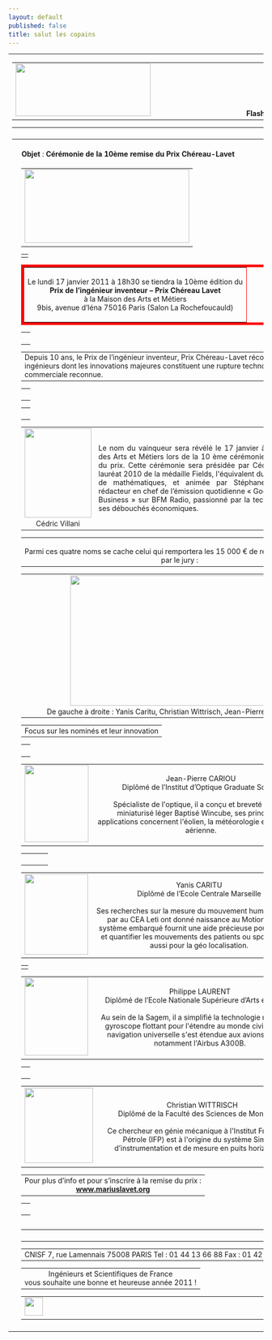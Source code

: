 ```yaml
---
layout: default
published: false
title: salut les copains
---
```


<table width="710" border="0" cellspacing="0" cellpadding="2">
  <tr></tr>
  <tr></tr>
  <tr>
    <td colspan="4"><table width="728" border="0" align="center" cellpadding="0" cellspacing="0">
        <tr>
          <td width="442"><img src="![IESF-accueil.jpg](/media/IESF-accueil.jpg)" width="267" height="104" /></td>
          <td width="286" valign="bottom"><span class="MsoNormal"><span class="courant12 Style34"><b><strong>Flash info</strong>N&deg;1101 - janvier 2011</b></span></span></td>
        </tr>
      </table>
        <table width="700" border="0" align="center" cellpadding="0" cellspacing="0">
          <tr>
            <td><div align="center"><img src="{{ HOME_PATH }}/flash/Flash1101_fichiers/filet_bas.gif" width="734" height="10" /></div></td>
          </tr>
      </table></td>
  </tr>
  <tr>
    <td colspan="4"><b><img src="{{ HOME_PATH }}/flash/Flash1101_fichiers/cube_1T15.gif"width="15" height="15"
      id="_x0000_i1029"  /><strong> Objet</strong></b><span
      class="titre24bold"> : </span><strong>C&eacute;r&eacute;monie de la 10&egrave;me remise du Prix Ch&eacute;reau-Lavet</strong></td>
  </tr>
  <tr>
    <td>&nbsp;</td>
    <td><div align="center">
        <table width="700" border="0" align="center" cellpadding="0" cellspacing="10">
          <tr>
            <td><div align="center"><img src="{{ HOME_PATH }}/flash/Flash1101_fichiers/Flash01a.gif" width="325" height="145" /></div></td>
          </tr>
        </table>
        <table width="700" border="0" align="center" cellpadding="0" cellspacing="0">
          <tr>
            <td class="Titre_1 Style37"><div align="justify"></div></td>
          </tr>
        </table>
        <table width="700" border="5" align="center" cellpadding="0" cellspacing="0" bordercolor="#FF0000">
          <tr>
            <td class="Style38"><div align="center"><br />
                    <span class="Style48">Le lundi 17 janvier 2011 &agrave; 18h30 se tiendra la 10&egrave;me &eacute;dition du</span><br />
                    <strong>Prix de l&rsquo;ing&eacute;nieur inventeur &ndash; Prix Ch&eacute;reau Lavet</strong><br />
                    <span class="Style48">&agrave; la Maison des Arts et M&eacute;tiers</span><span class="Style49"><br />
                    <span class="Style47">9bis, avenue d&rsquo;I&eacute;na 75016 Paris (Salon La Rochefoucauld)</span></span><br />
                    <br />
            </div></td>
          </tr>
        </table>
        <table width="700" border="0" align="center" cellpadding="0" cellspacing="0">
          <tr>
            <td>&nbsp;</td>
          </tr>
        </table>
        <table width="700" border="0" align="center" cellpadding="0" cellspacing="0">
          <tr>
            <td class="Style39"><div align="center" class="Texte_1">
                <div align="left" class="Style47"> Depuis 10 ans, le Prix de l&rsquo;ing&eacute;nieur inventeur, Prix Ch&eacute;reau-Lavet r&eacute;compense des<br />
                  ing&eacute;nieurs dont les innovations majeures constituent une rupture technologique et<br />
                  commerciale reconnue.</div>
            </div></td>
          </tr>
        </table>
        <table width="700" border="0" align="center" cellpadding="0" cellspacing="0">
          <tr>
            <td>&nbsp;</td>
          </tr>
        </table>
        <table width="700" border="0" align="center" cellpadding="0" cellspacing="0">
          <tr>
            <td>&nbsp;</td>
          </tr>
        </table>
        <table width="700" border="0" align="center" cellpadding="0" cellspacing="5">
          <tr>
            <td><div align="center"><img src="{{ HOME_PATH }}/flash/Flash1101_fichiers/FlashO1b.gif" width="132" height="176" /><br /><span class="Style54">C&eacute;dric Villani</span> </div></td>
            <td class="Style50"><div align="justify">Le nom du vainqueur sera r&eacute;v&eacute;l&eacute; le 17 janvier &agrave; la Maison des Arts et M&eacute;tiers lors de la 10 &egrave;me c&eacute;r&eacute;monie de remise du prix. Cette c&eacute;r&eacute;monie sera pr&eacute;sid&eacute;e par <span class="Style51">C&eacute;dric Villan i</span> laur&eacute;at 2010 de la m&eacute;daille Fields, l'&eacute;quivalent du prix Nobel de math&eacute;matiques, et anim&eacute;e par <span class="Style51">St&eacute;phane Soumier</span>, r&eacute;dacteur en chef de l&rsquo;&eacute;mission quotidienne &laquo; Good Morning Business &raquo; sur BFM Radio, passionn&eacute; par la technologie et ses d&eacute;bouch&eacute;s &eacute;conomiques.</div></td>
            <td><div align="center" class="Style54"><img src="{{ HOME_PATH }}/flash/Flash1101_fichiers/Flash0c.gif" width="139" height="168" /><br />St&eacute;phane Soumier</div></td>
          </tr>
        </table>
        <table width="700" border="0" align="center" cellpadding="0" cellspacing="0">
          <tr>
            <td><div align="justify" class="Style52">
                <div align="center"><br />
                  Parmi ces quatre noms se cache celui qui remportera les 15 000 &euro; de r&eacute;compense d&eacute;cern&eacute;s<br />
                  par le jury :</div>
            </div></td>
          </tr>
        </table>
        <table width="701" border="0" align="center" cellpadding="0" cellspacing="10">
          <tr>
            <td width="681"><div align="justify" class="Texte_1">
                <div align="center" class="Style54">
                  <div align="center"><img src="{{ HOME_PATH }}/flash/Flash1101_fichiers/Flash0d.gif" width="501" height="257" /><br />
                    De gauche &agrave; droite : Yanis Caritu, Christian Wittrisch, Jean-Pierre Cariou, Philippe Laurent</div>
                </div>
            </div></td>
          </tr>
        </table>
        <table width="700" border="0" align="center" cellpadding="0" cellspacing="0">
          <tr>
            <td class="Style36"><div align="left" class="Texte_1">
                <div align="center" class="Style55">Focus sur les nomin&eacute;s et leur innovation</div>
            </div></td>
          </tr>
        </table>
        <table width="700" border="0" align="center" cellpadding="0" cellspacing="0">
          <tr>
            <td>&nbsp;</td>
          </tr>
        </table>
        <table width="700" border="0" align="center" cellpadding="0" cellspacing="5">
          <tr>
            <td><div align="center"><img src="{{ HOME_PATH }}/flash/Flash1101_fichiers/Flash0e.gif" width="126" height="152" /></div></td>
            <td><div align="center"><span class="Style52">Jean-Pierre CARIOU</span><br />
                    <span class="Style57">Dipl&ocirc;m&eacute; de l&rsquo;Institut d&rsquo;Optique Graduate School</span><br />
                    <br />
                    <span class="Style6">Sp&eacute;cialiste de l'optique, il a con&ccedil;u et brevet&eacute; un <span class="Style51">lidar</span><br />
                    <span class="Style51">miniaturis&eacute; l&eacute;ger</span> Baptis&eacute; Wincube, ses principales<br />
                applications concernent l'&eacute;olien, la m&eacute;t&eacute;orologie et la s&eacute;curit&eacute; a&eacute;rienne.</span><br />
            </div></td>
            <td><div align="center"><img src="{{ HOME_PATH }}/flash/Flash1101_fichiers/Flash0ea.gif" width="129" height="149" /></div></td>
          </tr>
        </table>
        <table width="700" border="0" align="center" cellpadding="0" cellspacing="0">
          <tr>
            <td>&nbsp;</td>
            <td>&nbsp;</td>
            <td>&nbsp;</td>
          </tr>
        </table>
        <table width="700" border="0" align="center" cellpadding="0" cellspacing="5">
          <tr>
            <td><div align="center"><img src="{{ HOME_PATH }}/flash/Flash1101_fichiers/Flash0f.gif" width="125" height="159" /></div></td>
            <td><div align="center"><span class="Style52">Yanis CARITU</span><br />
                    <span class="Style57">Dipl&ocirc;m&eacute; de l&rsquo;Ecole Centrale Marseille</span><br />
                    <br />
                    <span class="Style6">Ses recherches sur la mesure du mouvement humain men&eacute;es par au CEA Leti ont donn&eacute; naissance au <span class="Style51">MotionPod</span>. Ce syst&egrave;me embarqu&eacute; fournit une aide pr&eacute;cieuse pour capturer et quantifier les mouvements des patients ou sportifs, mais aussi pour la g&eacute;o localisation.</span></div></td>
            <td><div align="center"><img src="{{ HOME_PATH }}/flash/Flash1101_fichiers/Flash0fa.gif" width="135" height="148" /></div></td>
          </tr>
        </table>
        <table width="700" border="0" align="center" cellpadding="0" cellspacing="0">
          <tr>
            <td><div align="justify" class="Texte_1"></div></td>
          </tr>
        </table>
        <table width="700" border="0" align="center" cellpadding="0" cellspacing="5">
          <tr>
            <td><div align="center"><img src="{{ HOME_PATH }}/flash/Flash1101_fichiers/Flash0g.gif" width="125" height="154" /></div></td>
            <td><div align="center"><span class="Style52">Philippe LAURENT</span><br />
                    <span class="Style57">Dipl&ocirc;m&eacute; de l&rsquo;Ecole Nationale Sup&eacute;rieure d&rsquo;Arts et M&eacute;tiers</span><br />
                    <br />
                    <span class="Style6">Au sein de la Sagem, il a simplifi&eacute; la technologie militaire du <span class="Style51">gyroscope flottant</span> pour l'&eacute;tendre au monde civil. Ainsi, la navigation universelle s'est &eacute;tendue aux avions de ligne notamment l'Airbus A300B.</span></div></td>
            <td><div align="center"><img src="{{ HOME_PATH }}/flash/Flash1101_fichiers/Flash0ga.gif" width="132" height="151" /></div></td>
          </tr>
        </table>
        <table width="700" border="0" align="center" cellpadding="0" cellspacing="0">
          <tr>
            <td>&nbsp;</td>
          </tr>
        </table>
        <table width="700" border="0" align="center" cellpadding="0" cellspacing="5">
          <tr>
            <td><div align="center"><img src="{{ HOME_PATH }}/flash/Flash1101_fichiers/Flash0h.gif" width="135" height="148" /></div></td>
            <td><div align="center"><span class="Style52">Christian WITTRISCH</span><br />
                    <span class="Style57">Dipl&ocirc;m&eacute; de la Facult&eacute; des Sciences de Montpellier</span><br />
                    <br />
                    <span class="Style6">Ce chercheur en g&eacute;nie m&eacute;canique &agrave; l'Institut Fran&ccedil;ais du P&eacute;trole (IFP) est &agrave; l'origine du <span class="Style51">syst&egrave;me Simphor</span> d&rsquo;instrumentation et de mesure en puits horizontaux.</span></div></td>
            <td><div align="center"><img src="{{ HOME_PATH }}/flash/Flash1101_fichiers/Flash0ha.gif" width="133" height="151" /></div></td>
          </tr>
        </table>
        <table width="700" border="0" align="center" cellpadding="0" cellspacing="0">
          <tr>
            <td class="Style58"><div align="center"><span class="Style61">Pour plus d&rsquo;info et pour s&rsquo;inscrire &agrave; la remise du prix :</span><strong><br />
                <a href="http://www.mariuslavet.org" class="Style62">www.mariuslavet.org</a></strong></div></td>
          </tr>
        </table>
        <table width="700" border="0" align="center" cellpadding="0" cellspacing="0">
          <tr>
            <td>&nbsp;</td>
          </tr>
        </table>
        <table width="704" height="0" border="0" align="center" cellpadding="0" cellspacing="0">
          <tr>
            <td width="700"><div align="right">
                <pre class="Style6">Fran&ccedil;ois BLIN,<br />D&eacute;l&eacute;gu&eacute; G&eacute;n&eacute;ral du CNISF
            </pre>
            </div></td>
          </tr>
        </table>
        <table width="690" border="0" align="center" cellpadding="0" cellspacing="0">
          <tr>
            <td><img src="{{ HOME_PATH }}/flash/Flash1101_fichiers/filet_bas.gif"width="700" height="10" /></td>
          </tr>
        </table>
        <table width="700" border="0" align="center" cellpadding="0" cellspacing="0">
          <tr>
            <td><div align="center"><span class="Style1">CNISF 7, rue Lamennais 75008 PARIS Tel : 01 44 13 66 88 Fax : 01 42 89 82 50</span></div></td>
          </tr>
        </table>
        <table width="700" border="0" align="center" cellpadding="0" cellspacing="10">
          <tr>
            <td><div align="center" class="Style59">Ing&eacute;nieurs et Scientifiques de France<br />
  vous souhaite une bonne et heureuse ann&eacute;e 2011 !</div></td>
          </tr>
        </table>
        <table width="700" border="0" align="center" cellpadding="0" cellspacing="0">
          <tr>
            <td width="43" height="36"><a href="#" 
           onclick="window.print();return false" onmouseover="MM_swapImage('Image1','','../images/imp_over.gif',1)" onmouseout="MM_swapImgRestore()"><img src="{{ HOME_PATH }}/flash/Flash1101_fichiers/imprim.gif"width="36" height="36" /></a></td>
            <td width="655" height="36"><a href="../flashcnisf.cfm"><img src="{{ HOME_PATH }}/flash/Flash1101_fichiers/fleche.gif" width="36" height="36" align="right" /></a></td>
          </tr>
        </table>
    </div></td>
    <td></td>
    <td width="0"></td>
  </tr>
  <tr>
    <td colspan="4"></td>
  </tr>
</table>
